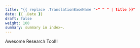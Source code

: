 ```yaml
---
title: "{{ replace .TranslationBaseName "-" " " | title }}"
date: {{ .Date }}
draft: false
weight: 100
summary: summary in index~.
---
```


Awesome Research Tool!!
